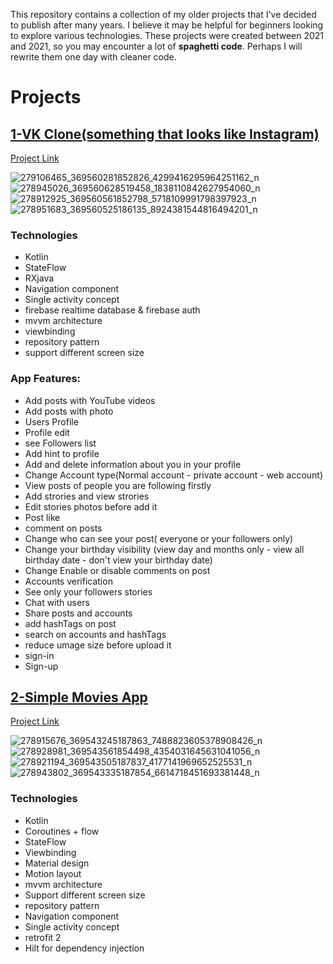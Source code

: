 This repository contains a collection of my older projects that I've decided to publish after many years. I believe it may be helpful for beginners looking to explore various technologies. These projects were created between 2021 and 2021, so you may encounter a lot of **spaghetti code**. Perhaps I will rewrite them one day with cleaner code.

# Projects
## [1-VK Clone(something that looks like Instagram)](https://github.com/adelayman1/OldProjects/tree/JK-Clone)
[Project Link](https://github.com/adelayman1/OldProjects/tree/JK-Clone) 

![279106465_369560281852826_4299416295964251162_n](https://github.com/adelayman1/OldProjects/assets/85571327/9656385a-0421-48a0-96a9-1f2ed657deb8)
![278945026_369560628519458_1838110842627954060_n](https://github.com/adelayman1/OldProjects/assets/85571327/b5b8a701-596b-4979-b13c-d84342434bfa)
![278912925_369560561852798_5718109991798397923_n](https://github.com/adelayman1/OldProjects/assets/85571327/000c84ff-8973-42f0-baa5-f93e0389548c)
![278951683_369560525186135_8924381544816494201_n](https://github.com/adelayman1/OldProjects/assets/85571327/865dc8da-d3ba-4027-9345-48d3bdc0555b)

### Technologies
- Kotlin
- StateFlow
- RXjava
- Navigation component
- Single activity concept
- firebase realtime database & firebase auth
- mvvm architecture
- viewbinding
- repository pattern
- support different screen size

### App Features:
- Add posts with YouTube videos
- Add posts with photo
- Users Profile
- Profile edit
- see Followers list
- Add hint to profile
- Add and delete information about you in your profile
- Change Account type(Normal account - private account - web account)
- View posts of people you are following firstly
- Add strories and view strories
- Edit stories photos before add it
- Post like
- comment on posts
-  Change who can see your post( everyone or your followers only)
-  Change your birthday visibility (view day and months only - view all birthday date - don't view your birthday date)
- Change Enable or disable comments on post
- Accounts verification
- See only your followers stories
- Chat with users
- Share posts and accounts
- add hashTags on post
- search on accounts and hashTags
- reduce umage size before upload it
- sign-in
- Sign-up


## [2-Simple Movies App](https://github.com/adelayman1/OldProjects/tree/Movie-App) 
[Project Link](https://github.com/adelayman1/OldProjects/tree/Movie-App) 

![278915676_369543245187863_7488823605378908426_n](https://github.com/adelayman1/OldProjects/assets/85571327/285692da-7b8a-42d2-9a67-684350139b88)
![278928981_369543561854498_4354031645631041056_n](https://github.com/adelayman1/OldProjects/assets/85571327/56935631-9afa-4691-85eb-46d8c9bbed8e)
![278921194_369543505187837_4177141969652525531_n](https://github.com/adelayman1/OldProjects/assets/85571327/ddf257f2-3f37-4e03-9c31-226222d2f64b)
![278943802_369543335187854_6614718451693381448_n](https://github.com/adelayman1/OldProjects/assets/85571327/ab66bb2e-b7c1-4dd5-8e36-55484ec3de8b)

### Technologies
- Kotlin
- Coroutines + flow
- StateFlow
- Viewbinding
- Material design
- Motion layout
- mvvm architecture
- Support different screen size
- repository pattern
- Navigation component
- Single activity concept
- retrofit 2
- Hilt for dependency injection
